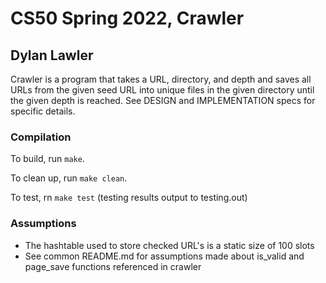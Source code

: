 # CS50 Spring 2022, Crawler 
## Dylan Lawler

Crawler is a program that takes a URL, directory, and depth and saves all URLs from the given seed URL into unique files in the given directory until the given depth is reached. See DESIGN and IMPLEMENTATION specs for specific details. 

### Compilation 
To build, run `make`.

To clean up, run `make clean`.

To test, rn `make test` (testing results output to testing.out)

### Assumptions 
- The hashtable used to store checked URL's is a static size of 100 slots
- See common README.md for assumptions made about is_valid and page_save functions referenced in crawler